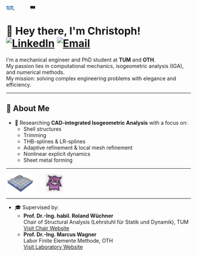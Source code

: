 <div align="left">
  <a href="https://www.tum.de" target="_blank">
    <img src="./tum.png" alt="TUM Logo" height="10" style="vertical-align:middle;"/>
  </a>
  &nbsp;&nbsp;&nbsp;&nbsp;&nbsp;&nbsp;&nbsp;&nbsp;&nbsp;&nbsp;
  <a href="https://www.oth-regensburg.de" target="_blank">
    <img src="./oth.jpg" alt="OTH Regensburg Logo" height="10" style="vertical-align:middle;"/>
  </a>
</div>



# 👋 Hey there, I'm Christoph! [![LinkedIn](https://img.shields.io/badge/-LinkedIn-0A66C2?style=flat&logo=linkedin&logoColor=white)](https://www.linkedin.com/in/christoph-hollweck-5962ab231/) [![Email](https://img.shields.io/badge/-Email-D14836?style=flat&logo=gmail&logoColor=white)](mailto:hollweck.christoph@gmail.com)

I'm a mechanical engineer and PhD student at **TUM** and **OTH**.  
My passion lies in computational mechanics, isogeometric analysis (IGA), and numerical methods.  
My mission: solving complex engineering problems with elegance and efficiency.

---

## 🔬 About Me

- 🧠 Researching **CAD-integrated Isogeometric Analysis** with a focus on:
  - Shell structures
  - Trimming
  - THB-splines & LR-splines
  - Adaptive refinement & local mesh refinement
  - Nonlinear explicit dynamics
  - Sheet metal forming

---
 
  <div align="left">
    <img src="./basis.png" alt="Basis" height="50"/>
    &nbsp;&nbsp;&nbsp;&nbsp;&nbsp;&nbsp;
    <img src="./Gengar.png" alt="Gengar" height="50"/>
  </div>

   ---

- 🎓 Supervised by:
  - **Prof. Dr.-Ing. habil. Roland Wüchner**  
    Chair of Structural Analysis (Lehrstuhl für Statik und Dynamik), TUM  
    [Visit Chair Website](https://www.cee.ed.tum.de/st/startseite/)
  - **Prof. Dr.-Ing. Marcus Wagner**  
    Labor Finite Elemente Methode, OTH  
    [Visit Laboratory Website](https://maschinenbau.oth-regensburg.de/labore/fem)

